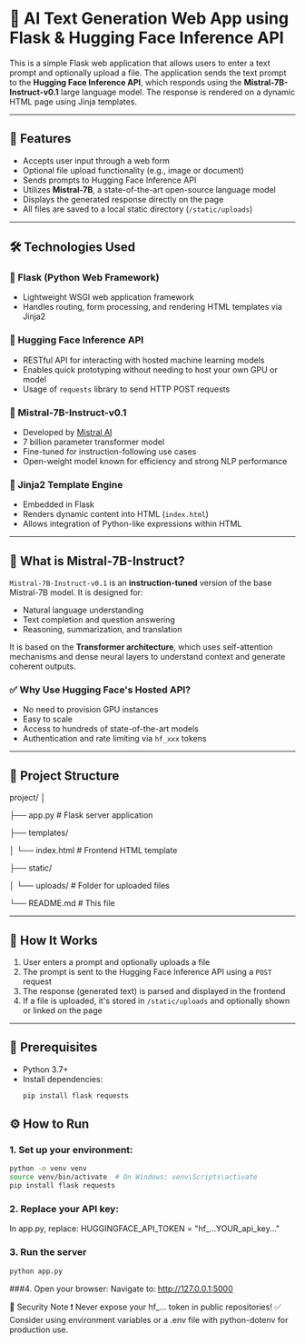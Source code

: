 # 🧠 AI Text Generation Web App using Flask & Hugging Face Inference API

This is a simple Flask web application that allows users to enter a text prompt and optionally upload a file. The application sends the text prompt to the **Hugging Face Inference API**, which responds using the **Mistral-7B-Instruct-v0.1** large language model. The response is rendered on a dynamic HTML page using Jinja templates.

---

## 🚀 Features

- Accepts user input through a web form  
- Optional file upload functionality (e.g., image or document)  
- Sends prompts to Hugging Face Inference API  
- Utilizes **Mistral-7B**, a state-of-the-art open-source language model  
- Displays the generated response directly on the page  
- All files are saved to a local static directory (`/static/uploads`)  

---

## 🛠️ Technologies Used

### 🔹 Flask (Python Web Framework)
- Lightweight WSGI web application framework  
- Handles routing, form processing, and rendering HTML templates via Jinja2  

### 🔹 Hugging Face Inference API
- RESTful API for interacting with hosted machine learning models  
- Enables quick prototyping without needing to host your own GPU or model  
- Usage of `requests` library to send HTTP POST requests  

### 🔹 Mistral-7B-Instruct-v0.1
- Developed by [Mistral AI](https://mistral.ai)  
- 7 billion parameter transformer model  
- Fine-tuned for instruction-following use cases  
- Open-weight model known for efficiency and strong NLP performance  

### 🔹 Jinja2 Template Engine
- Embedded in Flask  
- Renders dynamic content into HTML (`index.html`)  
- Allows integration of Python-like expressions within HTML  

---

## 🧠 What is Mistral-7B-Instruct?

`Mistral-7B-Instruct-v0.1` is an **instruction-tuned** version of the base Mistral-7B model. It is designed for:

- Natural language understanding  
- Text completion and question answering  
- Reasoning, summarization, and translation  

It is based on the **Transformer architecture**, which uses self-attention mechanisms and dense neural layers to understand context and generate coherent outputs.

### ✅ Why Use Hugging Face's Hosted API?

- No need to provision GPU instances  
- Easy to scale  
- Access to hundreds of state-of-the-art models  
- Authentication and rate limiting via `hf_xxx` tokens  

---

## 📁 Project Structure
project/
│

├── app.py # Flask server application

├── templates/

│ └── index.html # Frontend HTML template

├── static/

│ └── uploads/ # Folder for uploaded files

└── README.md # This file


---

## 🧪 How It Works

1. User enters a prompt and optionally uploads a file  
2. The prompt is sent to the Hugging Face Inference API using a `POST` request  
3. The response (generated text) is parsed and displayed in the frontend  
4. If a file is uploaded, it's stored in `/static/uploads` and optionally shown or linked on the page  

---

## 🧰 Prerequisites

- Python 3.7+  
- Install dependencies:  
  ```bash
  pip install flask requests
  ```
  
## ⚙️ How to Run

### 1. Set up your environment:

  ```bash
  python -m venv venv
  source venv/bin/activate  # On Windows: venv\Scripts\activate
  pip install flask requests
  ```

### 2. Replace your API key:
In app.py, replace:
  HUGGINGFACE_API_TOKEN = "hf_...YOUR_api_key..."

### 3. Run the server
  ```bash
  python app.py
  ```
###4. Open your browser:
  Navigate to:
  http://127.0.0.1:5000

🔐 Security Note
❗ Never expose your hf_... token in public repositories!
✅ Consider using environment variables or a .env file with python-dotenv for production use.



